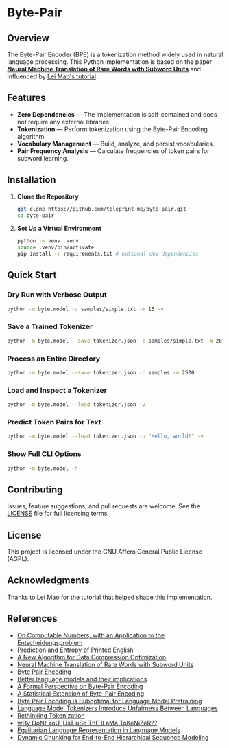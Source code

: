 # Byte-Pair

## Overview

The Byte-Pair Encoder (BPE) is a tokenization method widely used in natural
language processing. This Python implementation is based on the paper
[**Neural Machine Translation of Rare Words with Subword Units**](https://arxiv.org/abs/1508.07909v5)
and influenced by
[Lei Mao's tutorial](https://leimao.github.io/blog/Byte-Pair-Encoding/).

## Features

- **Zero Dependencies** — The implementation is self-contained and does not
  require any external libraries.
- **Tokenization** — Perform tokenization using the Byte-Pair Encoding
  algorithm.
- **Vocabulary Management** — Build, analyze, and persist vocabularies.
- **Pair Frequency Analysis** — Calculate frequencies of token pairs for
  subword learning.

## Installation

1. **Clone the Repository**

   ```sh
   git clone https://github.com/teleprint-me/byte-pair.git
   cd byte-pair
   ```

2. **Set Up a Virtual Environment**

   ```sh
   python -m venv .venv
   source .venv/bin/activate
   pip install -r requirements.txt # optional dev dependencies
   ```

## Quick Start

### Dry Run with Verbose Output

```sh
python -m byte.model -c samples/simple.txt -m 15 -v
```

### Save a Trained Tokenizer

```sh
python -m byte.model --save tokenizer.json -c samples/simple.txt -m 20
```

### Process an Entire Directory

```sh
python -m byte.model --save tokenizer.json -c samples -m 2500
```

### Load and Inspect a Tokenizer

```sh
python -m byte.model --load tokenizer.json -v
```

### Predict Token Pairs for Text

```sh
python -m byte.model --load tokenizer.json -p "Hello, world!" -v
```

### Show Full CLI Options

```sh
python -m byte.model -h
```

## Contributing

Issues, feature suggestions, and pull requests are welcome. See the
[LICENSE](LICENSE) file for full licensing terms.

## License

This project is licensed under the GNU Affero General Public License (AGPL).

## Acknowledgments

Thanks to Lei Mao for the tutorial that helped shape this implementation.

## References

- [On Computable Numbers, with an Application to the Entscheidungsproblem](https://archive.org/details/Turing1936OnCumputableNumbers)
- [Prediction and Entropy of Printed English](https://archive.org/details/bstj30-1-50)
- [A New Algorithm for Data Compression Optimization](https://arxiv.org/abs/1209.1045)
- [Neural Machine Translation of Rare Words with Subword Units](https://arxiv.org/abs/1508.07909)
- [Byte Pair Encoding](https://leimao.github.io/blog/Byte-Pair-Encoding/)
- [Better language models and their implications](https://openai.com/index/better-language-models/)
- [A Formal Perspective on Byte-Pair Encoding](https://arxiv.org/abs/2306.16837)
- [A Statistical Extension of Byte-Pair Encoding](https://paperswithcode.com/paper/a-statistical-extension-of-byte-pair-encoding)
- [Byte Pair Encoding is Suboptimal for Language Model Pretraining](https://arxiv.org/abs/2004.03720v2)
- [Language Model Tokenizers Introduce Unfairness Between Languages](https://arxiv.org/abs/2305.15425)
- [Rethinking Tokenization](https://arxiv.org/abs/2403.00417)
- [wHy DoNt YoU jUsT uSe ThE lLaMa ToKeNiZeR??](https://huggingface.co/blog/catherinearnett/dangers-of-tokenizer-recycling)
- [Egalitarian Language Representation in Language Models](https://arxiv.org/abs/2409.11501)
- [Dynamic Chunking for End-to-End Hierarchical Sequence Modeling](https://arxiv.org/abs/2507.07955v2)
